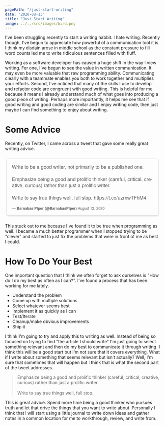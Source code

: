 ```yaml
---
pagePath: "/just-start-writing"
date: "2020-08-13"
title: "Just Start Writing"
image: ../../src/images/bird.png
---
```


<style>
blockquote.twitter-tweet {
  display: inline-block;
  font-family: "Helvetica Neue", Roboto, "Segoe UI", Calibri, sans-serif;
  font-size: 12px;
  font-weight: bold;
  line-height: 16px;
  border-color: #eee #ddd #bbb;
  border-radius: 5px;
  border-style: solid;
  border-width: 1px;
  box-shadow: 0 1px 3px rgba(0, 0, 0, 0.15);
  margin: 10px 5px;
  padding: 0 16px 16px 16px;
  max-width: 468px;
}

blockquote.twitter-tweet p {
  font-size: 16px;
  font-weight: normal;
  line-height: 20px;
}

blockquote.twitter-tweet a {
  color: inherit;
  font-weight: normal;
  text-decoration: none;
  outline: 0 none;
}

blockquote.twitter-tweet a:hover,
blockquote.twitter-tweet a:focus {
  text-decoration: underline;
}
</style>
I've been struggling recently to start a writing habbit. I hate writing. Recently though, I've begun to appreciate how powerful of a communication tool it is. I think my disdain arose in middle school as the constant pressure to fill word counts led me to write ridiculous sentences filled with fluff.

Working as a software developer has caused a huge shift in the way I view writing. For one, I've begun to see the value in written communication. It may even be more valuable that raw programming ability. Communicating clearly with a teammate enables you both to work together and multiplies your efforts. Second, I've noticed that many of the skills I use to develop and refactor code are congruent with good writing. This is helpful for me because it means I already understand much of what goes into producing a good piece of writing. Perhaps more importantly, it helps me see that if good writing and good coding are similar and I enjoy writing code, then just maybe I can find something to enjoy about writing.

# Some Advice

Recently, on Twitter, I came across a tweet that gave some really great writing advice.

<blockquote class="twitter-tweet"><p lang="en" dir="ltr">Write to be a good writer, not primarily to be a published one.<br><br>Emphasize being a good and prolific thinker (careful, critical, creative, curious) rather than just a prolific writer.<br><br>Write to say true things well, full stop. <a href="https://t.co/uzrxwTFhM4">https://t.co/uzrxwTFhM4</a></p>&mdash; Barnabas Piper (@BarnabasPiper) <a href="https://twitter.com/BarnabasPiper/status/1293578105303556097?ref_src=twsrc%5Etfw">August 12, 2020</a></blockquote> <script async src="https://platform.twitter.com/widgets.js" charset="utf-8"></script> 

This stuck out to me because I've found it to be true when programming as well. I became a much better programmer when I stopped trying to be "clever" and started to just fix the problems that were in front of me as best I could.

# How To Do Your Best

One important question that I think we often forget to ask ourselves is "How do I do my best as often as I can?". I've found a process that has been working for me lately.

* Understand the problem
* Come up with multiple solutions
* Select whatever seems best
* Implement it as quickly as I can
* Test/Iterate
* Cleanup/make obvious improvements
* Ship it

I think I'm going to try and apply this to writing as well. Instead of being so focused on trying to find "the article I should write" I'm just going to select something relevant and then do my best to communicate it through writing. I think this will be a good start but I'm not sure that it covers everything. What if I write about something that seems relevant but isn't actually? Well, I'm sure that sometimes that will happen but I think that is what the second part of the tweet addresses.

>Emphasize being a good and prolific thinker (careful, critical, creative, curious) rather than just a prolific writer.<br><br>Write to say true things well, full stop.

This is great advice. Spend more time being a good thinker who pursues truth and let that drive the things that you want to write about. Personally I think that I will start using a little journal to write down ideas and gather notes in a common location for me to workthrough, review, and write from.